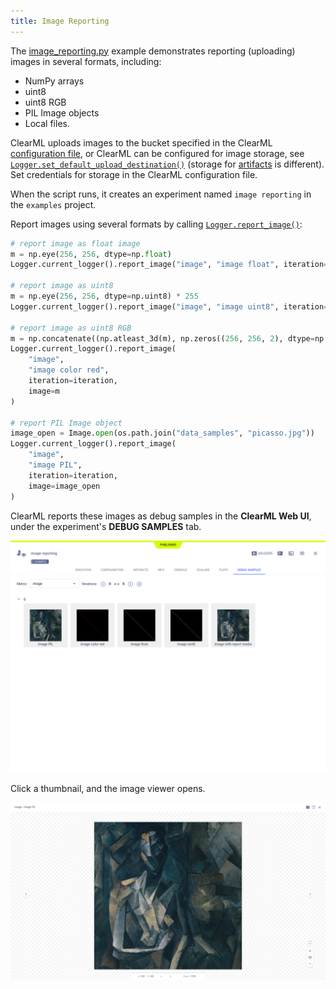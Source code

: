 ```yaml
---
title: Image Reporting
---
```


The [image_reporting.py](https://github.com/allegroai/clearml/blob/master/examples/reporting/image_reporting.py) example 
demonstrates reporting (uploading) images in several formats, including: 
* NumPy arrays
* uint8
* uint8 RGB
* PIL Image objects
* Local files. 

ClearML uploads images to the bucket specified in the ClearML [configuration file](../../configs/clearml_conf.md), 
or ClearML can be configured for image storage, see [`Logger.set_default_upload_destination()`](../../references/sdk/logger.md#set_default_upload_destination) 
(storage for [artifacts](../../clearml_sdk/task_sdk.md#setting-upload-destination) is different). Set credentials for 
storage in the ClearML configuration file.

When the script runs, it creates an experiment named `image reporting` in the `examples` project.

Report images using several formats by calling [`Logger.report_image()`](../../references/sdk/logger.md#report_image):

```python
# report image as float image
m = np.eye(256, 256, dtype=np.float)
Logger.current_logger().report_image("image", "image float", iteration=iteration, image=m)
        
# report image as uint8
m = np.eye(256, 256, dtype=np.uint8) * 255
Logger.current_logger().report_image("image", "image uint8", iteration=iteration, image=m)
        
# report image as uint8 RGB
m = np.concatenate((np.atleast_3d(m), np.zeros((256, 256, 2), dtype=np.uint8)), axis=2)
Logger.current_logger().report_image(
    "image", 
    "image color red", 
    iteration=iteration, 
    image=m
)
        
# report PIL Image object
image_open = Image.open(os.path.join("data_samples", "picasso.jpg"))
Logger.current_logger().report_image(
    "image", 
    "image PIL", 
    iteration=iteration, 
    image=image_open
)
```

ClearML reports these images as debug samples in the **ClearML Web UI**, under the experiment's
**DEBUG SAMPLES** tab. 

![image](../../img/examples_reporting_07.png)

Click a thumbnail, and the image viewer opens.

![image](../../img/examples_reporting_07a.png)